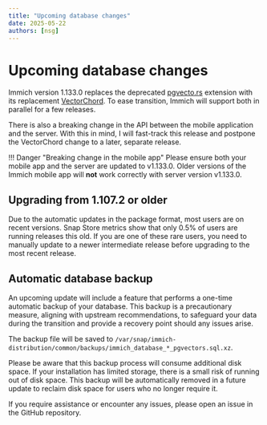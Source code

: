 ```yaml
---
title: "Upcoming database changes"
date: 2025-05-22
authors: [nsg]
---
```


# Upcoming database changes

Immich version 1.133.0 replaces the deprecated [pgvecto.rs](https://github.com/tensorchord/pgvecto.rs) extension with its replacement [VectorChord](https://github.com/tensorchord/VectorChord). To ease transition, Immich will support both in parallel for a few releases.

There is also a breaking change in the API between the mobile application and the server. With this in mind, I will fast-track this release and postpone the VectorChord change to a later, separate release.

!!! Danger "Breaking change in the mobile app"
    Please ensure both your mobile app and the server are updated to v1.133.0.
    Older versions of the Immich mobile app will **not** work correctly with server version v1.133.0.

## Upgrading from 1.107.2 or older

Due to the automatic updates in the package format, most users are on recent versions. Snap Store metrics show that only 0.5% of users are running releases this old. If you are one of these rare users, you need to manually update to a newer intermediate release before upgrading to the most recent release.

## Automatic database backup

An upcoming update will include a feature that performs a one-time automatic backup of your database. This backup is a precautionary measure, aligning with upstream recommendations, to safeguard your data during the transition and provide a recovery point should any issues arise.

The backup file will be saved to `/var/snap/immich-distribution/common/backups/immich_database_*_pgvectors.sql.xz`.

Please be aware that this backup process will consume additional disk space. If your installation has limited storage, there is a small risk of running out of disk space. This backup will be automatically removed in a future update to reclaim disk space for users who no longer require it.

If you require assistance or encounter any issues, please open an issue in the GitHub repository.
